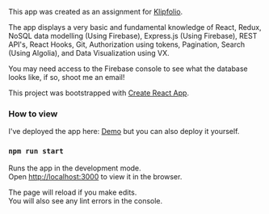 This app was created as an assignment for [Klipfolio](https://www.klipfolio.com).

The app displays a very basic and fundamental knowledge of React, Redux, NoSQL data modelling (Using Firebase), Express.js (Using Firebase),
REST API's, React Hooks, Git, Authorization using tokens, Pagination, Search (Using Algolia), and Data Visualization using VX.

You may need access to the Firebase console to see what the database looks like, if so, shoot me an email!

This project was bootstrapped with [Create React App](https://github.com/facebook/create-react-app).

### How to view

I've deployed the app here: [Demo](https://klipfolio-assignment.vercel.app/) but you can also deploy it yourself.

### `npm run start`

Runs the app in the development mode.<br />
Open [http://localhost:3000](http://localhost:3000) to view it in the browser.

The page will reload if you make edits.<br />
You will also see any lint errors in the console.
